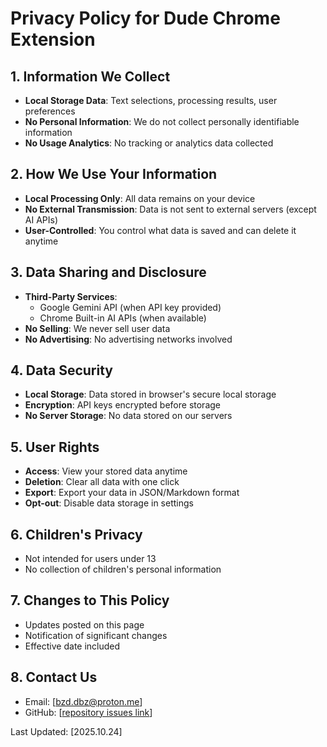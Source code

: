 # Privacy Policy for Dude Chrome Extension

## 1. Information We Collect
- **Local Storage Data**: Text selections, processing results, user preferences
- **No Personal Information**: We do not collect personally identifiable information
- **No Usage Analytics**: No tracking or analytics data collected

## 2. How We Use Your Information
- **Local Processing Only**: All data remains on your device
- **No External Transmission**: Data is not sent to external servers (except AI APIs)
- **User-Controlled**: You control what data is saved and can delete it anytime

## 3. Data Sharing and Disclosure
- **Third-Party Services**: 
  - Google Gemini API (when API key provided)
  - Chrome Built-in AI APIs (when available)
- **No Selling**: We never sell user data
- **No Advertising**: No advertising networks involved

## 4. Data Security
- **Local Storage**: Data stored in browser's secure local storage
- **Encryption**: API keys encrypted before storage
- **No Server Storage**: No data stored on our servers

## 5. User Rights
- **Access**: View your stored data anytime
- **Deletion**: Clear all data with one click
- **Export**: Export your data in JSON/Markdown format
- **Opt-out**: Disable data storage in settings

## 6. Children's Privacy
- Not intended for users under 13
- No collection of children's personal information

## 7. Changes to This Policy
- Updates posted on this page
- Notification of significant changes
- Effective date included

## 8. Contact Us
- Email: [bzd.dbz@proton.me]
- GitHub: [[repository issues link](https://github.com/bzddbz/dude-open-chrome-browser-extension/issues)]

Last Updated: [2025.10.24]